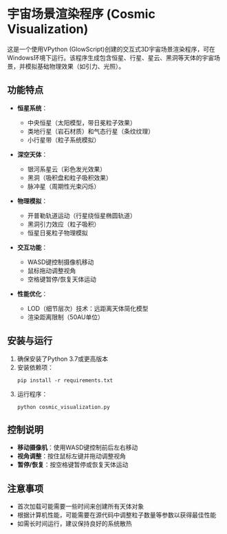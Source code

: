 # 宇宙场景渲染程序 (Cosmic Visualization)

这是一个使用VPython (GlowScript)创建的交互式3D宇宙场景渲染程序，可在Windows环境下运行。该程序生成包含恒星、行星、星云、黑洞等天体的宇宙场景，并模拟基础物理效果（如引力、光照）。

## 功能特点

- **恒星系统**：
  - 中央恒星（太阳模型，带日冕粒子效果）
  - 类地行星（岩石材质）和气态行星（条纹纹理）
  - 小行星带（粒子系统模拟）

- **深空天体**：
  - 银河系星云（彩色发光效果）
  - 黑洞（吸积盘和粒子吸积效果）
  - 脉冲星（周期性光束闪烁）

- **物理模拟**：
  - 开普勒轨道运动（行星绕恒星椭圆轨道）
  - 黑洞引力效应（粒子吸积）
  - 恒星日冕粒子物理模拟

- **交互功能**：
  - WASD键控制摄像机移动
  - 鼠标拖动调整视角
  - 空格键暂停/恢复天体运动

- **性能优化**：
  - LOD（细节层次）技术：远距离天体简化模型
  - 渲染距离限制（50AU单位）

## 安装与运行

1. 确保安装了Python 3.7或更高版本
2. 安装依赖项：
   ```
   pip install -r requirements.txt
   ```
3. 运行程序：
   ```
   python cosmic_visualization.py
   ```

## 控制说明

- **移动摄像机**：使用WASD键控制前后左右移动
- **视角调整**：按住鼠标左键并拖动调整视角
- **暂停/恢复**：按空格键暂停或恢复天体运动

## 注意事项

- 首次加载可能需要一些时间来创建所有天体对象
- 根据计算机性能，可能需要在源代码中调整粒子数量等参数以获得最佳性能
- 如需长时间运行，建议保持良好的系统散热